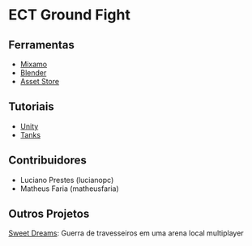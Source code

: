 # ECT Ground Fight

## Ferramentas

- [Mixamo](https://www.mixamo.com)
- [Blender](https://www.blender.org/)
- [Asset Store](https://www.assetstore.unity3d.com)

## Tutoriais

- [Unity](https://unity3d.com/pt/learn/tutorials)
- [Tanks](https://www.assetstore.unity3d.com/en/#!/content/80165)


## Contribuidores

- Luciano Prestes (lucianopc)
- Matheus Faria (matheusfaria)


## Outros Projetos

[Sweet Dreams](fb.com/sweetdreamsgame): Guerra de travesseiros em uma arena
local multiplayer
